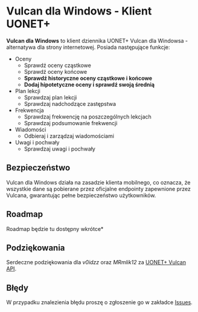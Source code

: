# Vulcan dla Windows - Klient UONET+

**Vulcan dla Windows** to klient dziennika UONET+ Vulcan dla Windowsa - alternatywa dla strony internetowej. Posiada następujące funkcje:
+ Oceny
	+ Sprawdź oceny cząstkowe
	+ Sprawdź oceny końcowe
	+ **Sprawdź historyczne oceny cząstkowe i końcowe**
	+ **Dodaj hipotetyczne oceny i sprawdź swoją średnią**
+ Plan lekcji
	+ Sprawdzaj plan lekcji
	+ Sprawdzaj nadchodzące zastępstwa
+ Frekwencja
	+ Sprawdzaj frekwencję na poszczególnych lekcjach
	+ Sprawdzaj podsumowanie frekwencji
+ Wiadomości
	+ Odbieraj i zarządzaj wiadomościami
+ Uwagi i pochwały
	+ Sprawdzaj uwagi i pochwały 

## Bezpieczeństwo

Vulcan dla Windows działa na zasadzie klienta mobilnego, co oznacza, że wszystkie dane są pobierane przez oficjalne endpointy zapewnione przez Vulcana, gwarantując pełne bezpieczeństwo użytkowników.

## Roadmap
Roadmap będzie tu dostępny wkrótce*

## Podziękowania
Serdeczne podziękowania dla *v0idzz* oraz *MRmlik12* za [UONET+ Vulcan API](https://github.com/Vulcanova/Vulcanova.Uonet/tree/3795b85b29a838624622eaf9cb97bb0b09b73dcb).

## Błędy
W przypadku znalezienia błędu proszę o zgłoszenie go w zakładce [Issues](https://github.com/marciweleq/VulcanForWindows/issues).

